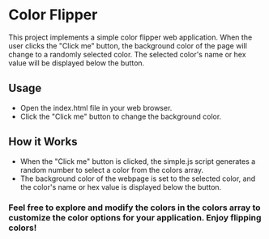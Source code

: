# Color Flipper 
This project implements a simple color flipper web application. When the user clicks the "Click me" button, the background color of the page will change to a randomly selected color. The selected color's name or hex value will be displayed below the button.

## Usage
* Open the index.html file in your web browser.
* Click the "Click me" button to change the background color.

## How it Works
* When the "Click me" button is clicked, the simple.js script generates a random number to select a color from the colors array.
* The background color of the webpage is set to the selected color, and the color's name or hex value is displayed below the button.

### Feel free to explore and modify the colors in the colors array to customize the color options for your application. Enjoy flipping colors!
